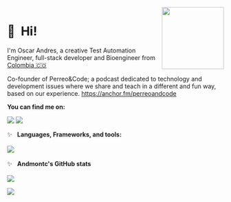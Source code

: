 <img src="https://encrypted-tbn0.gstatic.com/images?q=tbn%3AANd9GcRbSihCxHSyvlMxGa989ij4N9-qjHvNKdGnpA&usqp=CAU" width="144" align="right" hspace="0" />

👋 &nbsp;Hi! <br/>
=======

I'm Oscar Andres, a creative Test Automation Engineer, full-stack developer and Bioengineer from [Colombia 🇨🇴](https://www.google.com/maps/place/Colombia/@4,-72z/) 

Co-founder of Perreo&Code; a podcast dedicated to technology and development issues where we share and teach in a different and fun way, based on our experience.
https://anchor.fm/perreoandcode

**You can find me on:**

[<img src="https://img.shields.io/badge/twitter-%231DA1F2.svg?&style=for-the-badge&logo=twitter&logoColor=white"/>](https://twitter.com/Damstyx)
[<img src="https://img.shields.io/badge/linkedin-%230077B5.svg?&style=for-the-badge&logo=linkedin&logoColor=white"/>](https://www.linkedin.com/in/andmontc/)


✨&nbsp;&nbsp;&nbsp;<b>Languages, Frameworks, and tools:</b>
<br/>
<br/>
<a href="https://skillicons.dev">
   <img src="https://skillicons.dev/icons?i=java,py,js,c,go,maven,gradle,selenium,django,dynamodb,flask,git,heroku,idea,jenkins,materialui,mongodb,netlify,nodejs,postman,react,redux,vue,regex,sass,html,css,visualstudio" />
</a>
<br/>
<br/>
✨&nbsp;&nbsp;&nbsp;<b>Andmontc's GitHub stats</b>
<br/>
<br/>
<a href="https://github.com/Andmontc/github-readme-stats">
   <img align="center" src="https://github-readme-stats.vercel.app/api?username=Andmontc&show_icons=true&theme=radical" />
</a>

<a href="https://github.com/Andmontc/github-readme-stats">
   <img align="center" src="https://github-readme-stats.vercel.app/api/top-langs/?username=Andmontc&layout=compact)" />
</a>
